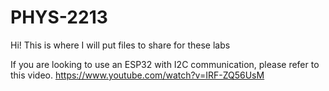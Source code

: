# PHYS-2213

Hi! This is where I will put files to share for these labs

If you are looking to use an ESP32 with I2C communication, please refer to this video. https://www.youtube.com/watch?v=IRF-ZQ56UsM
